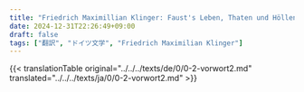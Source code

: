 ```yaml
---
title: "Friedrich Maximillian Klinger: Faust's Leben, Thaten und Höllenfahrt (1799) - 第二版の序文"
date: 2024-12-31T22:26:49+09:00
draft: false
tags: ["翻訳", "ドイツ文学", "Friedrich Maximilian Klinger"]
---
```


{{< translationTable original="../../../texts/de/0/0-2-vorwort2.md" translated="../../../texts/ja/0/0-2-vorwort2.md" >}}